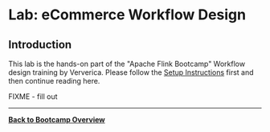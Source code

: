 <!--
Licensed to the Apache Software Foundation (ASF) under one
or more contributor license agreements.  See the NOTICE file
distributed with this work for additional information
regarding copyright ownership.  The ASF licenses this file
to you under the Apache License, Version 2.0 (the
"License"); you may not use this file except in compliance
with the License.  You may obtain a copy of the License at

  http://www.apache.org/licenses/LICENSE-2.0

Unless required by applicable law or agreed to in writing,
software distributed under the License is distributed on an
"AS IS" BASIS, WITHOUT WARRANTIES OR CONDITIONS OF ANY
KIND, either express or implied.  See the License for the
specific language governing permissions and limitations
under the License.
-->

# Lab: eCommerce Workflow Design

## Introduction

This lab is the hands-on part of the "Apache Flink Bootcamp" Workflow design
training by Ververica. Please follow the [Setup Instructions](../../README-Bootcamp.md#setup-your-development-environment) first
and then continue reading here.

FIXME - fill out

-----

[**Back to Bootcamp Overview**](../../README-Bootcamp.md)
